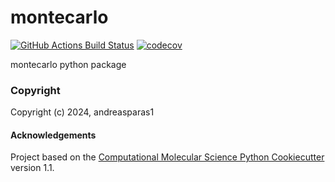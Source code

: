 montecarlo
==============================
[//]: # (Badges)
[![GitHub Actions Build Status](https://github.com/REPLACE_WITH_OWNER_ACCOUNT/montecarlo/workflows/CI/badge.svg)](https://github.com/REPLACE_WITH_OWNER_ACCOUNT/montecarlo/actions?query=workflow%3ACI)
[![codecov](https://codecov.io/gh/REPLACE_WITH_OWNER_ACCOUNT/montecarlo/branch/main/graph/badge.svg)](https://codecov.io/gh/REPLACE_WITH_OWNER_ACCOUNT/montecarlo/branch/main)


montecarlo python package

### Copyright

Copyright (c) 2024, andreasparas1


#### Acknowledgements
 
Project based on the 
[Computational Molecular Science Python Cookiecutter](https://github.com/molssi/cookiecutter-cms) version 1.1.
